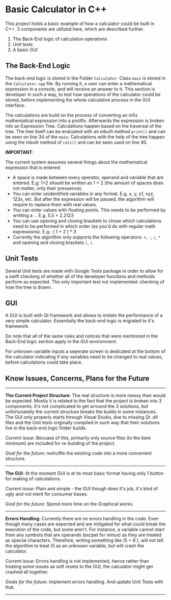 # Basic Calculator in C++

This project holds a basic example of how a calculator could be built in C++. 3 components are utilized here, which are described further. 

1. The Back-End logic of calculation operations
2. Unit tests
3. A basic GUI

## The Back-End Logic

The back-end logic is stored in the Folder `Calculator`. Class `main` is stored in the `Calculator.cpp` file. By running it, a user can enter a mathematical expression in a console, and will receive an answer to it. This section is developer in such a way, to test how operations of the calculator could be stored, before implementing the whole calculative process in the GUI interface.

The calculations are build on the process of converting an infix mathematical expression into a postfix. Afterwards the expression is broken into an Expression Tree. Calculations happen based on the traversal of the tree. The tree itself can be evaluated with an inbuilt method `print()` and can be seen on line 34 of the `main`. Calculations with the help of the tree happen using the inbuilt method of `calc()` and can be seen used on line 40.

__IMPORTANT__:

The current system assumes several things about the mathematical expression that is entered:

* A space is made between every operator, operand and variable that are entered. E.g: 1+2 should be written as 1 + 2 (the amount of spaces does not matter, only their pressence).
* You can enter unidentified variables in any format. E.g. x, y, x1, xyz, 123x, etc. But after the expression will be passed, the algorithm will require to replace them with real values.
* You can enter values with floating points. This needs to be performed by writting a `.`. E.g. 5.5 + 2.2123
* You can use opening and closing brackets to chose which calculations need to be performed in which order (as you'd do with regular math expressions). E.g.: ( 1 + 2 ) * 3
* Currently the algorithm only supports the following operators: `+`, `-`, `/`, `*` and opening and closing brackets `(`, `)`.

## Unit Tests

Several Unit tests are made with Google Tests package in order to allow for a swift checking of whether all of the developer functions and methods perform as expected. The only important test not implemented: checking of how the tree is drawn.

## GUI

A GUI is built with Qt framework and allows to imitate the performance of a very simple calculator. Essentially the back-end logic is migrated to it's framework. 

Do note that all of the same rules and notices that were mentioned in the Back-End logic section apply in the GUI environment. 

For unknown variable inputs a seperate screen is dedicated at the bottom of the calculator indicating if any variables need to be changed to real values, before calculations could take place.

## Know Issues, Concerns, Plans for the Future

---

__The Current Project Structure__: The real structure is more messy than would be expected. Mostly it is related to the fact that the project is broken into 3 components. It's not complicated to get arround the 3 solutions, but unfortunatelly the current structure breaks the builds in some instances. The GUI only properly starts through Visual Studio, due to missing Qt .dll files and the Unit tests originally compiled in such way that their solutions live in the back-end logic folder builds. 

_Current issue_: Becuase of this, primarily only source files (to the bare minimum) are included for re-building of the project.

_Goal for the future_: reshuffle the existing code into a more convenient structure. 

---

__The GUI__: At the moment GUI is at its most basic format having only 1 button for making of calculations.

_Current issue_: Plain and simple - the GUI though does it's job, it's kind of ugly and not ment for consumer bases.

_Goal for the future_: Spend more time on the Graphical works.

---

__Errors Handling__: Currently there are no errors handling in the code. Even though many cases are expected and are mitigated for what could break the execution of the code, but some aren't. For instance, a variable cannot start from any symbols that are operands (excpet for minus) as they are treated as special characters. Therefore, writing something like (5 + 8 ), will not tell the algorithm to treat (5 as an unknown variable, but will crash the calculator.

_Current issue_: Errors handling is not implemented, hence rather than treating some issues as soft resets to the GUI, the calculator might get crashed all together.

_Goals for the future_: Implement errors handling. And update Unit Tests with that. 

---